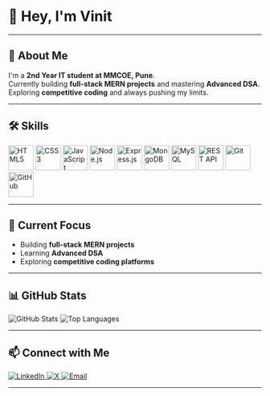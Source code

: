 # 👋 Hey, I'm Vinit

---

## 🚀 About Me
I'm a **2nd Year IT student at MMCOE, Pune**.  
Currently building **full-stack MERN projects** and mastering **Advanced DSA**.  
Exploring **competitive coding** and always pushing my limits.  

---

## 🛠️ Skills

<p align="left">
  <img src="https://cdn.jsdelivr.net/gh/devicons/devicon/icons/html5/html5-original.svg" alt="HTML5" width="50" height="50"/>
  <img src="https://cdn.jsdelivr.net/gh/devicons/devicon/icons/css3/css3-original.svg" alt="CSS3" width="50" height="50"/>
  <img src="https://cdn.jsdelivr.net/gh/devicons/devicon/icons/javascript/javascript-original.svg" alt="JavaScript" width="50" height="50"/>
  <img src="https://cdn.jsdelivr.net/gh/devicons/devicon/icons/nodejs/nodejs-original.svg" alt="Node.js" width="50" height="50"/>
  <img src="https://img.shields.io/badge/Express.js-000000?style=for-the-badge&logo=express&logoColor=white" alt="Express.js" height="50"/>
  <img src="https://cdn.jsdelivr.net/gh/devicons/devicon/icons/mongodb/mongodb-original.svg" alt="MongoDB" width="50" height="50"/>
  <img src="https://cdn.jsdelivr.net/gh/devicons/devicon/icons/mysql/mysql-original.svg" alt="MySQL" width="50" height="50"/>
  <img src="https://cdn.jsdelivr.net/gh/devicons/devicon/icons/postman/postman-original.svg" alt="REST API" width="50" height="50"/>
  <img src="https://cdn.jsdelivr.net/gh/devicons/devicon/icons/git/git-original.svg" alt="Git" width="50" height="50"/>
  <img src="https://img.shields.io/badge/GitHub-181717?style=for-the-badge&logo=github&logoColor=white" alt="GitHub" height="50"/>
</p>


---

## 🔭 Current Focus
- Building **full-stack MERN projects**  
- Learning **Advanced DSA**  
- Exploring **competitive coding platforms**  

---

## 📊 GitHub Stats
<p align="left">
  <img src="https://github-readme-stats.vercel.app/api?username=Vinit1936&show_icons=true&theme=radical&hide_border=true" alt="GitHub Stats" />
  <img src="https://github-readme-stats.vercel.app/api/top-langs/?username=Vinit1936&layout=compact&theme=radical&hide_border=true" alt="Top Languages" />
</p>

---

## 📫 Connect with Me

<p align="left">
  <a href="https://www.linkedin.com/in/vinitpatil19/">
    <img src="https://img.shields.io/badge/LinkedIn-0A66C2?style=for-the-badge&logo=linkedin&logoColor=white" alt="LinkedIn"/>
  </a>
  <a href="https://x.com/VinitPatil193">
    <img src="https://img.shields.io/badge/X-1DA1F2?style=for-the-badge&logo=twitter&logoColor=white" alt="X"/>
  </a>
  <a href="mailto:vinitdpatilwork193@gmail.com">
    <img src="https://img.shields.io/badge/Email-D14836?style=for-the-badge&logo=gmail&logoColor=white" alt="Email"/>
  </a>
</p>


---

